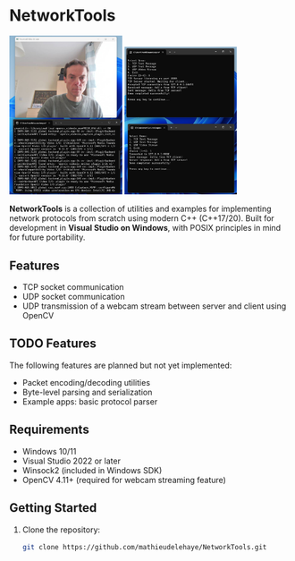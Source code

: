 # NetworkTools

<p align="left">
  <img src="Screenshots/Screenshot-01.png" alt="NetworkTools Screenshot 1" width="40%" />
  <img src="Screenshots/Screenshot-02.png" alt="NetworkTools Screenshot 2" width="40%" />
</p>

**NetworkTools** is a collection of utilities and examples for implementing network protocols from scratch using modern C++ (C++17/20). Built for development in **Visual Studio on Windows**, with POSIX principles in mind for future portability.

## Features

- TCP socket communication
- UDP socket communication
- UDP transmission of a webcam stream between server and client using OpenCV

## TODO Features

The following features are planned but not yet implemented:

- Packet encoding/decoding utilities
- Byte-level parsing and serialization
- Example apps: basic protocol parser

## Requirements

- Windows 10/11
- Visual Studio 2022 or later
- Winsock2 (included in Windows SDK)
- OpenCV 4.11+ (required for webcam streaming feature)

## Getting Started

1. Clone the repository:
   ```bash
   git clone https://github.com/mathieudelehaye/NetworkTools.git
